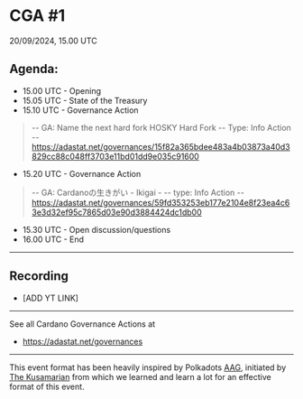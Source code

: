 # CGA #1
20/09/2024, 15.00 UTC

## Agenda:
- 15.00 UTC - Opening
- 15.05 UTC - State of the Treasury
- 15.10 UTC - Governance Action
> -- GA: Name the next hard fork HOSKY Hard Fork
> -- Type: Info Action
> -- https://adastat.net/governances/15f82a365bdee483a4b03873a40d3829cc88c048ff3703e11bd01dd9e035c91600 

- 15.20 UTC - Governance Action
> -- GA: Cardanoの生きがい - Ikigai -
> -- type: Info Action
> -- https://adastat.net/governances/59fd353253eb177e2104e8f23ea4c63e3d32ef95c7865d03e90d3884424dc1db00

- 15.30 UTC - Open discussion/questions
- 16.00 UTC - End
------------
## Recording
- [ADD YT LINK]
------------
See all Cardano Governance Actions at
- https://adastat.net/governances 
------------
This event format has been heavily inspired by Polkadots [AAG](https://www.youtube.com/watch?v=zsL000Zg5OQ&list=PLtyd7v_I7PGkXbJmKojrZ1KXwspR1JkpV&pp=iAQB), initiated by [The Kusamarian](https://x.com/TheKusamarian) from which we learned and learn a lot for an effective format of this event. 
